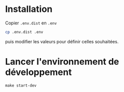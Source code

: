 # Installation 

Copier `.env.dist` en `.env` 

```bash
cp .env.dist .env
```

puis modifier les valeurs pour définir celles souhaitées. 

# Lancer l'environnement de développement 

`make start-dev`